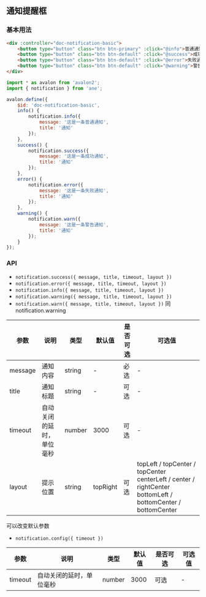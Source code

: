 ## 通知提醒框

### 基本用法

```html
<div :controller="doc-notification-basic">
    <button type="button" class="btn btn-primary" :click="@info">普通通知</button>
    <button type="button" class="btn btn-default" :click="@success">成功通知</button>
    <button type="button" class="btn btn-default" :click="@error">失败通知</button>
    <button type="button" class="btn btn-default" :click="@warning">警告通知</button>
</div>
```

```js
import * as avalon from 'avalon2';
import { notification } from 'ane';

avalon.define({
    $id: 'doc-notification-basic',
    info() {
        notification.info({
            message: '这是一条普通通知',
            title: '通知'
        });
    },
    success() {
        notification.success({
            message: '这是一条成功通知',
            title: '通知'
        });
    },
    error() {
        notification.error({
            message: '这是一条失败通知',
            title: '通知'
        });
    },
    warning() {
        notification.warn({
            message: '这是一条警告通知',
            title: '通知'
        });
    }
});
```

### API

- `notification.success({ message, title, timeout, layout })`
- `notification.error({ message, title, timeout, layout })`
- `notification.info({ message, title, timeout, layout })`
- `notification.warning({ message, title, timeout, layout })`
- `notification.warn({ message, title, timeout, layout })` 同 notification.warning

| 参数 | 说明 | 类型 | 默认值 | 是否可选 | 可选值 |
| --- | --- | --- | --- | --- | --- |
| message | 通知内容 | string | - | 必选 | - |
| title | 通知标题 | string | - | 可选 | - |
| timeout | 自动关闭的延时，单位毫秒 | number | 3000 | 可选 | - |
| layout | 提示位置 | string | topRight | 可选 | topLeft / topCenter / topCenter  centerLeft / center / rightCenter  bottomLeft / bottomCenter / bottomCenter |

可以改变默认参数

- `notification.config({ timeout })`

| 参数 | 说明 | 类型 | 默认值 | 是否可选 | 可选值 |
| --- | --- | --- | --- | --- | --- |
| timeout | 自动关闭的延时，单位毫秒 | number | 3000 | 可选 | - |